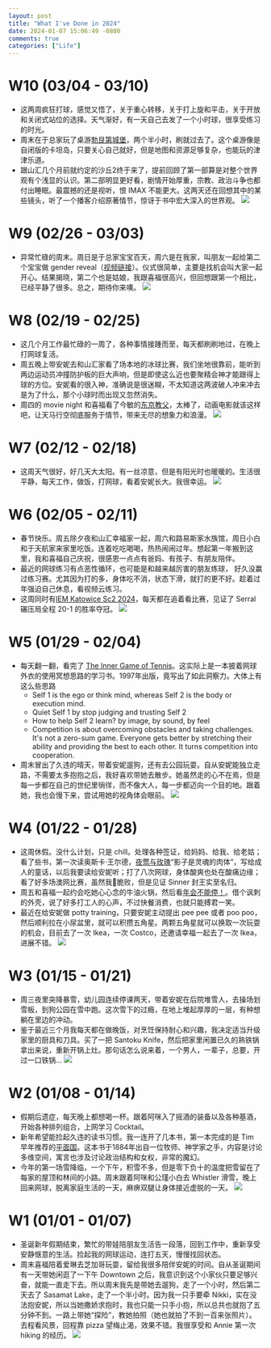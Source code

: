```yaml
---
layout: post
title: "What I've Done in 2024"
date: 2024-01-07 15:06:49 -0800
comments: true
categories: ["Life"]
---
```


# W10 (03/04 - 03/10)

- 这两周疯狂打球，感觉又悟了，关于重心转移，关于打上旋和平击，关于开放和关闭式站位的选择。天气渐好，有一天自己去发了一个小时球，很享受练习的时光。
- 周末在于总家玩了桌游[勃艮第城堡](https://www.gcores.com/articles/117683)，两个半小时，刷就过去了。这个桌游像是自闭版的卡坦岛，只要关心自己就好，但是地图和资源足够复杂，也能玩的津津乐道。
- 跟山汇几个月前就约定的沙丘2终于来了，提前回顾了第一部算是对整个世界观有个浅显的认识。第二部明显更好看，剧情开始厚重，宗教、政治斗争也都付出睡眠。最震撼的还是视听，恨 IMAX 不能更大。这两天还在回想其中的某些镜头，听了一个播客介绍原著情节，惊讶于书中宏大深入的世界观。
  ![](https://raw.githubusercontent.com/ifyouseewendy/image-repo/master/PicGo/202403131744826.JPG)

# W9 (02/26 - 03/03)

- 异常忙碌的周末。周日是于总家宝宝百天，周六是在我家，叫朋友一起给第二个宝宝做 gender reveal（[视频链接](https://www.youtube.com/watch?v=LocxWd1iNfw&ab_channel=JasmineYuan)）。仪式很简单，主要是找机会叫大家一起开心。结果揭晓，第二个也是姑娘，我跟喜福很高兴，但回想跟第一个相比，已经平静了很多。总之，期待你来噢。
  ![](https://raw.githubusercontent.com/ifyouseewendy/image-repo/master/PicGo/202403041731137.JPG)

# W8 (02/19 - 02/25)

- 这几个月工作最忙碌的一周了，各种事情接踵而至，每天都刷刷地过，在晚上打网球复活。
- 周五晚上带安妮去和山汇家看了场本地的冰球比赛，我们坐地很靠前，能听到两边运动员冲撞防护板的巨大声响，但是即使这么近也要聚精会神才能跟得上球的方位。安妮看的很入神，准确说是很迷糊，不太知道这两波破人冲来冲去是为了什么，那个小球时而出现又忽然消失。
- 周四的 movie night 和喜福看了今敏的[东京教父](https://movie.douban.com/subject/1310177/)，太棒了，动画电影就该这样吧，让天马行空彻底服务于情节，带来无尽的想象力和浪漫。
  ![](https://raw.githubusercontent.com/ifyouseewendy/image-repo/master/PicGo/202402262111155.JPG)

# W7 (02/12 - 02/18)

- 这周天气很好，好几天大太阳。有一丝凉意，但是有阳光时也暖暖的。生活很平静，每天工作，做饭，打网球，看着安妮长大。我很幸运。
  ![](https://raw.githubusercontent.com/ifyouseewendy/image-repo/master/PicGo/202402192119089.JPG)

# W6 (02/05 - 02/11)

- 春节快乐。周五除夕夜和山汇幸福家一起，周六和路易斯家水族馆，周日小白和于天航家来家里吃饭。连着吃吃喝喝，热热闹闹过年。想起第一年搬到这里，我和喜福自己庆祝，很感恩一点点有爸妈、有孩子、有朋友陪伴。
- 最近的网球练习有点恶性循环，也可能是和越来越厉害的朋友练球， 好久没赢过练习赛。尤其因为打的多，身体吃不消，状态下滑，就打的更不好。趁着过年强迫自己休息，看视频云练习。
- 这周同时有[IEM Katowice Sc2 2024](https://liquipedia.net/starcraft2/IEM_Katowice/2024)，每天都在追着看比赛，见证了 Serral 碾压局全程 20-1 的胜率夺冠。
  ![](https://raw.githubusercontent.com/ifyouseewendy/image-repo/master/PicGo/202402121456627.JPG)

# W5 (01/29 - 02/04)

- 每天翻一翻，看完了 [The Inner Game of Tennis](https://www.goodreads.com/en/book/show/905)。这实际上是一本披着网球外衣的使用冥想思路的学习书。1997年出版，竟写出了如此洞察力。大体上有这么些思路
  - Self 1 is the ego or think mind, whereas Self 2 is the body or execution mind.
  - Quiet Self 1 by stop judging and trusting Self 2
  - How to help Self 2 learn? by image, by sound, by feel
  - Competition is about overcoming obstacles and taking challenges. It's not a zero-sum game. Everyone gets better by stretching their ability and providing the best to each other. It turns competition into cooperation.
- 周末冒出了久违的晴天，带着安妮遛狗，还有去公园玩耍。自从安妮能独立走路，不需要太多抱抱之后，我好喜欢带她去散步。她虽然走的心不在焉，但是每一步都在自己的世纪里徜徉，而不像大人，每一步都迈向一个目的地。跟着她，我也会慢下来，尝试用她的视角体会眼前。
  ![](https://raw.githubusercontent.com/ifyouseewendy/image-repo/master/PicGo/202402051141438.JPG)

# W4 (01/22 - 01/28)

- 这周休假。没什么计划，只是 chill。处理各种签证，给妈妈、给我、给老姑；看了些书，第一次读奥斯卡·王尔德，[夜莺与玫瑰](https://book.douban.com/subject/34438689/)“影子是灵魂的肉体”，写给成人的童话，以后我要读给安妮听；打了八次网球，身体酸爽也处在酸痛边缘；看了好多场澳网比赛，虽然我🐔脆败，但是见证 Sinner 封王实至名归。
- 周五和喜福一起约会吃她心心念的牛油火锅，然后看[年会不能停！](https://movie.douban.com/subject/35725869/)。借个讽刺的外壳，说了好多打工人的心声，不过快餐消费，也就只能搏君一笑。
- 最近在给安妮做 potty training，只要安妮主动提出 pee pee 或者 poo poo，然后顺利拉在小尿盆里，就可以积攒五角星。两颗五角星就可以换取一次玩耍的机会，目前去了一次 Ikea，一次 Costco，还邀请幸福一起去了一次 Ikea，进展不错。
  ![](https://raw.githubusercontent.com/ifyouseewendy/image-repo/master/PicGo/202401291131716.JPG)

# W3 (01/15 - 01/21)

- 周三夜里突降暴雪，幼儿园连续停课两天，带着安妮在后院堆雪人，去操场划雪板，到狗公园在雪中跑。这次雪下的过瘾，在地上堆起厚厚的一层，有种想躺在里边的冲动。
- 鉴于最近三个月我每天都在做晚饭，对烹饪保持耐心和兴趣，我决定适当升级家里的厨具和刀具。买了一把 Santoku Knife，然后把家里闲置已久的熟铁锅拿出来说，重新开锅上灶。那句话怎么说来着，一个男人，一辈子，总要，开过一口铁锅...
  ![](https://raw.githubusercontent.com/ifyouseewendy/image-repo/master/PicGo/202401221417464.JPG)

# W2 (01/08 - 01/14)

- 假期后遗症，每天晚上都想喝一杯。跟着阿咪入了摇酒的装备以及各种基酒，开始各种排列组合，上网学习 Cocktail。
- 新年希望能捡起久违的读书习惯。我一连开了几本书，第一本完成的是 Tim 早年推荐的[平面国](https://book.douban.com/subject/35170896/)。这本书于1884年出自一位牧师、神学家之手，内容是讨论多维空间，寓言也涉及讨论政治结构和女权，非常的魔幻。
- 今年的第一场雪降临，一个下午，积雪不多，但是零下负十的温度把雪留在了每家的屋顶和林间的小路。周末跟着阿咪和公瑾小白去 Whistler 滑雪，晚上回来网球，脱离家庭生活的一天，麻痹双腿让身体接近虚脱的一天。
  ![](https://raw.githubusercontent.com/ifyouseewendy/image-repo/master/PicGo/202401151025923.JPG)

# W1 (01/01 - 01/07)

- 圣诞新年假期结束，繁忙的带娃陪朋友生活告一段落，回到工作中，重新享受安静惬意的生活。捡起我的网球运动，连打五天，慢慢找回状态。
- 周末喜福陪着爱琳去芝加哥玩耍，留给我很多陪伴安妮的时间。自从圣诞期间有一天带她闲逛了一下午 Downtown 之后，我意识到这个小家伙只要足够兴奋，就能一直走下去。所以周末我先是带她去遛狗，走了一个小时，然后第二天去了 Sasamat Lake，走了一个半小时。因为我一只手要牵 Nikki，实在没法抱安妮，所以当她撒娇求抱时，我也只能一只手小抱，所以总共也就抱了五分钟不到。一路上带她“探险”，教她拍照（她也就拍了不到一百来张照片）。去程看风景，回程靠 pizza 望梅止渴，效果不错。我很享受和 Annie 第一次 hiking 的经历。
  ![](https://raw.githubusercontent.com/ifyouseewendy/image-repo/master/PicGo/202401122052496.JPG)
